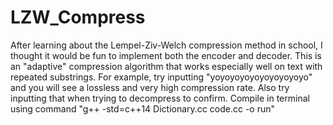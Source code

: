 # LZW_Compress
After learning about the Lempel-Ziv-Welch compression method in school, I thought it would be fun to implement both the encoder and decoder. This is an "adaptive" compression algorithm that works especially well on text with repeated substrings.
For example, try inputting "yoyoyoyoyoyoyoyoyoyo" and you will see a lossless and very high compression rate. Also try inputting that when trying to decompress to confirm.
Compile in terminal using command "g++ -std=c++14 Dictionary.cc code.cc -o run"
